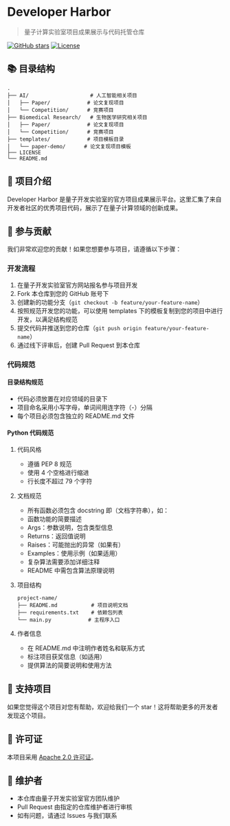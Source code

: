 # Developer Harbor
> 量子计算实验室项目成果展示与代码托管仓库

[![GitHub stars](https://img.shields.io/github/stars/QBosonCommunity/Developer-harbor)](https://github.com/QBosonCommunity/Developer-harbor/stargazers)
[![License](https://img.shields.io/badge/License-Apache%202.0-blue.svg)](https://opensource.org/licenses/Apache-2.0)

## 📚 目录结构

```
.
├── AI/                    # 人工智能相关项目
│   ├── Paper/            # 论文复现项目
│   └── Competition/      # 竞赛项目
├── Biomedical Research/   # 生物医学研究相关项目
│   ├── Paper/            # 论文复现项目
│   └── Competition/      # 竞赛项目
├── templates/            # 项目模板目录
│   └── paper-demo/      # 论文复现项目模板
├── LICENSE
└── README.md
```

## 🎯 项目介绍

Developer Harbor 是量子开发实验室的官方项目成果展示平台。这里汇集了来自开发者社区的优秀项目代码，展示了在量子计算领域的创新成果。

## 🚀 参与贡献

我们非常欢迎您的贡献！如果您想要参与项目，请遵循以下步骤：

### 开发流程

1. 在量子开发实验室官方网站报名参与项目开发
2. Fork 本仓库到您的 GitHub 账号下
3. 创建新的功能分支（`git checkout -b feature/your-feature-name`）
4. 按照规范开发您的功能，可以使用 templates 下的模板复制到您的项目中进行开发，以满足结构规范
5. 提交代码并推送到您的仓库（`git push origin feature/your-feature-name`）
6. 通过线下评审后，创建 Pull Request 到本仓库

### 代码规范

#### 目录结构规范
- 代码必须放置在对应领域的目录下
- 项目命名采用小写字母，单词间用连字符（-）分隔
- 每个项目必须包含独立的 README.md 文件

#### Python 代码规范
1. 代码风格
   - 遵循 PEP 8 规范
   - 使用 4 个空格进行缩进
   - 行长度不超过 79 个字符

2. 文档规范
   - 所有函数必须包含 docstring 即（文档字符串），如：
    - 函数功能的简要描述
    - Args：参数说明，包含类型信息
    - Returns：返回值说明
    - Raises：可能抛出的异常（如果有）
    - Examples：使用示例（如果适用）
   - 复杂算法需要添加详细注释
   - README 中需包含算法原理说明

3. 项目结构
   ```
   project-name/
   ├── README.md           # 项目说明文档
   ├── requirements.txt    # 依赖包列表
   └── main.py            # 主程序入口
   ```

4. 作者信息
   - 在 README.md 中注明作者姓名和联系方式
   - 标注项目获奖信息（如适用）
   - 提供算法的简要说明和使用方法

## 🌟 支持项目

如果您觉得这个项目对您有帮助，欢迎给我们一个 star！这将帮助更多的开发者发现这个项目。

## 📄 许可证

本项目采用 [Apache 2.0 许可证](LICENSE)。

## 🤝 维护者

- 本仓库由量子开发实验室官方团队维护
- Pull Request 由指定的仓库维护者进行审核
- 如有问题，请通过 Issues 与我们联系

